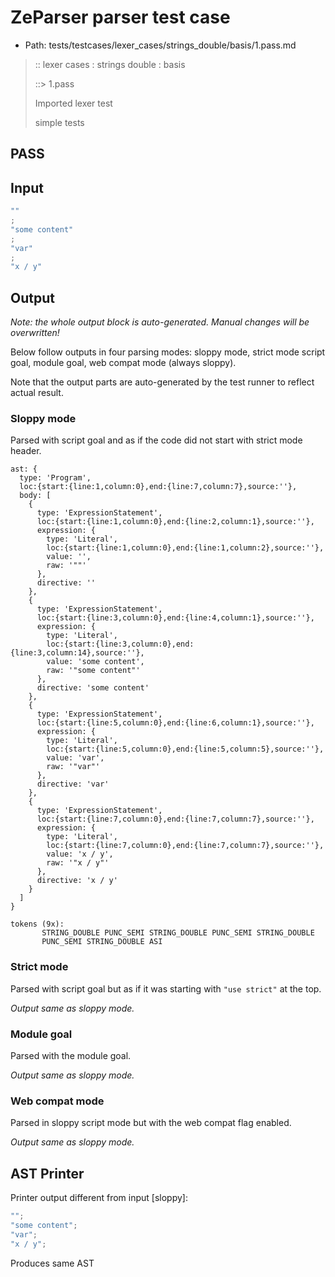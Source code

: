 # ZeParser parser test case

- Path: tests/testcases/lexer_cases/strings_double/basis/1.pass.md

> :: lexer cases : strings double : basis
>
> ::> 1.pass
>
> Imported lexer test
>
> simple tests

## PASS

## Input

`````js
""
;
"some content"
;
"var"
;
"x / y"
`````

## Output

_Note: the whole output block is auto-generated. Manual changes will be overwritten!_

Below follow outputs in four parsing modes: sloppy mode, strict mode script goal, module goal, web compat mode (always sloppy).

Note that the output parts are auto-generated by the test runner to reflect actual result.

### Sloppy mode

Parsed with script goal and as if the code did not start with strict mode header.

`````
ast: {
  type: 'Program',
  loc:{start:{line:1,column:0},end:{line:7,column:7},source:''},
  body: [
    {
      type: 'ExpressionStatement',
      loc:{start:{line:1,column:0},end:{line:2,column:1},source:''},
      expression: {
        type: 'Literal',
        loc:{start:{line:1,column:0},end:{line:1,column:2},source:''},
        value: '',
        raw: '""'
      },
      directive: ''
    },
    {
      type: 'ExpressionStatement',
      loc:{start:{line:3,column:0},end:{line:4,column:1},source:''},
      expression: {
        type: 'Literal',
        loc:{start:{line:3,column:0},end:{line:3,column:14},source:''},
        value: 'some content',
        raw: '"some content"'
      },
      directive: 'some content'
    },
    {
      type: 'ExpressionStatement',
      loc:{start:{line:5,column:0},end:{line:6,column:1},source:''},
      expression: {
        type: 'Literal',
        loc:{start:{line:5,column:0},end:{line:5,column:5},source:''},
        value: 'var',
        raw: '"var"'
      },
      directive: 'var'
    },
    {
      type: 'ExpressionStatement',
      loc:{start:{line:7,column:0},end:{line:7,column:7},source:''},
      expression: {
        type: 'Literal',
        loc:{start:{line:7,column:0},end:{line:7,column:7},source:''},
        value: 'x / y',
        raw: '"x / y"'
      },
      directive: 'x / y'
    }
  ]
}

tokens (9x):
       STRING_DOUBLE PUNC_SEMI STRING_DOUBLE PUNC_SEMI STRING_DOUBLE
       PUNC_SEMI STRING_DOUBLE ASI
`````

### Strict mode

Parsed with script goal but as if it was starting with `"use strict"` at the top.

_Output same as sloppy mode._

### Module goal

Parsed with the module goal.

_Output same as sloppy mode._

### Web compat mode

Parsed in sloppy script mode but with the web compat flag enabled.

_Output same as sloppy mode._

## AST Printer

Printer output different from input [sloppy]:

````js
"";
"some content";
"var";
"x / y";
````

Produces same AST
